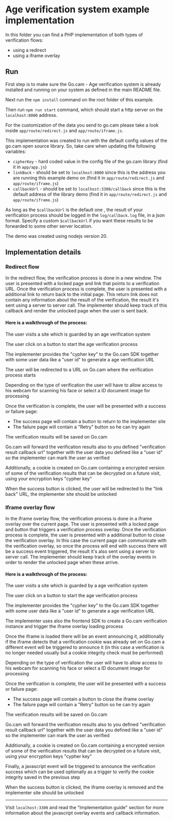# Age verification system example implementation

In this folder you can find a PHP implementation of both types of verification flows:
* using a redirect
* using a iframe overlay

## Run

First step is to make sure the Go.cam - Age verification system is already installed and running on your system as defined in the main README file.

Next run the `npm install` command on the root folder of this example.

Then run `npm run start` command, which should start a http server on the `localhost:8000` address.

For the customization of the data you send to go.cam please take a look inside `app/route/redirect.js` and `app/route/iframe.js`.

This implementation was created to run with the default config values of the go.cam open source library. So, take care when updating the following variables:

* `cipherKey` - hard coded value in the config file of the go.cam library (find it in `app/app.js`)
* `linkBack` - should be set to `localhost:8000` since this is the address you are running this example demo on (find it in `app/route/redirect.js` and `app/route/iframe.js`)
* `callbackUrl` - should be set to `localhost:3300/callback` since this is the default address of the library demo (find it in `app/route/redirect.js` and `app/route/iframe.js`)

As long as the `$callbackUrl` is the default one , the result of your verification process should be logged in the `log/callback.log` file, in a json format. Specify a custom `$callbackUrl` if you want these results to be forwarded to some other server location.

The demo was created using nodejs version 20.

## Implementation details

### Redirect flow

In the redirect flow, the verification process is done in a new window. The user is presented with a locked page and link that points to a verification URL.  Once the verification process is complete, the user is presented with a additional link to return back to the initial page. This return link does not contain any information about the result of the verification, the result it's sent using a server to server call. The implementer should keep track of this callback and render the unlocked page when the user is sent back.

#### Here is a walkthrough of the process:

The user visits a site which is guarded by an age verification system

The user click on a button to start the age verification process

The implementer provides the "cypher key" to the Go.cam SDK together with some user data like a "user id" to generate a age verification URL

The user will be redirected to a URL on Go.cam where the verification process starts

Depending on the type of verification the user will have to allow access to his webcam for scanning his face or select a ID document image for processing

Once the verification is complete, the user will be presented with a success or failure page:

* The success page will contain a button to return to the implementer site
* The failure page will contain a "Retry" button so he can try again

The verification results will be saved on Go.cam

Go.cam will forward the verification results also to you defined "verification result callback url" together with the user data you defined like a "user id" so the implementer can mark the user as verified

Additionally, a cookie is created on Go.cam containing a encrypted version of some of the verification results that can be decrypted on a future visit, using your encryption keys "cypher key"

When the success button is clicked, the user will be redirected to the "link back" URL, the implementer site should be unlocked

### Iframe overlay flow

In the iframe overlay flow, the verification process is done in a iframe overlay over the current page. The user is presented with a locked page and button that triggers a verification process overlay. Once the verification process is complete, the user is presented with a additional button to close the verification overlay. In this case the current page can communicate with the verification overlay, so once the process will end with success there will be a success event triggered, the result it's also sent using a server to server call. The implementer should keep track of the overlay events in order to render the unlocked page when these arrive.

#### Here is a walkthrough of the process:

The user visits a site which is guarded by a age verification system

The user click on a button to start the age verification process

The implementer provides the "cypher key" to the Go.cam SDK together with some user data like a "user id" to generate a age verification URL

The implementer uses also the frontend SDK to create a Go.cam verification instance and trigger the iframe overlay loading process

Once the iframe is loaded there will be an event announcing it, additionally if the iframe detects that a verification cookie was already set on Go.cam a different event will be triggered to announce it (in this case a verification is no longer needed usually but a cookie integrity check must be performed)

Depending on the type of verification the user will have to allow access to his webcam for scanning his face or select a ID document image for processing

Once the verification is complete, the user will be presented with a success or failure page:

* The success page will contain a button to close the iframe overlay
* The failure page will contain a "Retry" button so he can try again

The verification results will be saved on Go.cam

Go.cam will forward the verification results also to you defined "verification result callback url" together with the user data you defined like a "user id" so the implementer can mark the user as verified

Additionally, a cookie is created on Go.cam containing a encrypted version of some of the verification results that can be decrypted on a future visit, using your encryption keys "cypher key"

Finally, a javascript event will be triggered to announce the verification success which can be used optionally as a trigger to verify the cookie integrity saved in the previous step

When the success button is clicked, the iframe overlay is removed and the implementer site should be unlocked

---

Visit `localhost:3300` and read the "Implementation guide" section for more information about the javascript overlay events and callback information.
